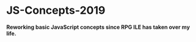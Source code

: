# JS-Concepts-2019
<strong>Reworking basic JavaScript concepts since RPG ILE has taken over my life.</strong>
